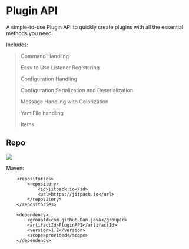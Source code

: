 # Plugin API
A simple-to-use Plugin API to quickly create plugins with all the essential methods you need! 

Includes:
> Command Handling
> 
> Easy to Use Listener Registering
> 
> Configuration Handling
> 
> Configuration Serialization and Deserialization
> 
> Message Handling with Colorization
> 
> YamlFile handling
> 
> Items

## Repo
[![](https://jitpack.io/v/Dan-java/PluginAPI.svg)](https://jitpack.io/#Dan-java/PluginAPI)

Maven:
```maven
	<repositories>
		<repository>
		    <id>jitpack.io</id>
		    <url>https://jitpack.io</url>
		</repository>
	</repositories>
	
	<dependency>
	    <groupId>com.github.Dan-java</groupId>
	    <artifactId>PluginAPI</artifactId>
	    <version>1.2</version>
	    <scope>provided</scope>
	</dependency>
```